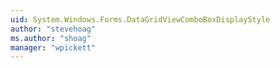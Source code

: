 ```yaml
---
uid: System.Windows.Forms.DataGridViewComboBoxDisplayStyle
author: "stevehoag"
ms.author: "shoag"
manager: "wpickett"
---
```


